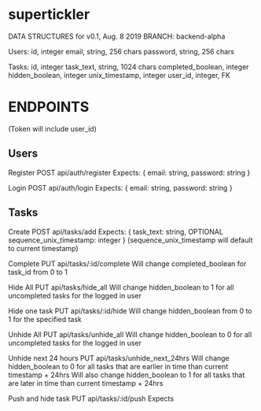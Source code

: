 # supertickler

DATA STRUCTURES for v0.1, Aug. 8 2019
BRANCH: backend-alpha

Users:
id, integer
email, string, 256 chars
password, string, 256 chars

Tasks:
id, integer
task_text, string, 1024 chars
completed_boolean, integer
hidden_boolean, integer
unix_timestamp, integer
user_id, integer, FK

# ENDPOINTS
(Token will include user_id)

## Users

Register
POST api/auth/register
Expects: { email: string, password: string }

Login
POST api/auth/login
Expects: { email: string, password: string }

## Tasks

Create
POST api/tasks/add
Expects: { task_text: string, OPTIONAL sequence_unix_timestamp: integer }
(sequence_unix_timestamp will default to current timestamp)

Complete
PUT api/tasks/:id/complete
Will change completed_boolean for task_id from 0 to 1

Hide All
PUT api/tasks/hide_all
Will change hidden_boolean to 1 for all uncompleted tasks for the logged in user

Hide one task
PUT api/tasks/:id/hide
Will change hidden_boolean from 0 to 1 for the specified task

Unhide All
PUT api/tasks/unhide_all
Will change hidden_boolean to 0 for all uncompleted tasks for the logged in user

Unhide next 24 hours
PUT api/tasks/unhide_next_24hrs
Will change hidden_boolean to 0 for all tasks that are earlier in time than current timestamp + 24hrs
Will also change hidden_boolean to 1 for all tasks that are later in time than current timestamp + 24hrs

Push and hide task
PUT api/tasks/:id/push
Expects 